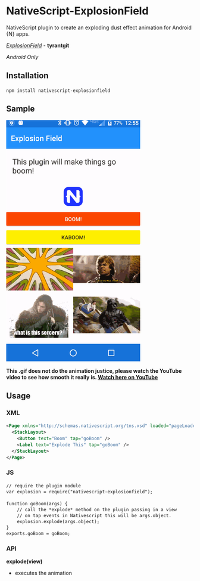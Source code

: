 # NativeScript-ExplosionField
NativeScript plugin to create an exploding dust effect animation for Android {N} apps.

[*ExplosionField*](https://github.com/tyrantgit/ExplosionField) - **tyrantgit**

*Android Only*

## Installation 
`npm install nativescript-explosionfield`

## Sample

![GifExample](screens/explode.gif)

**This .gif does not do the animation justice, please watch the YouTube video
to see how smooth it really is. [Watch here on YouTube](https://youtu.be/pjFZgDMvioY)**


## Usage

### XML
```XML
<Page xmlns="http://schemas.nativescript.org/tns.xsd" loaded="pageLoaded">
  <StackLayout>
    <Button text="Boom" tap="goBoom" />
    <Label text="Explode This" tap="goBoom" />
  </StackLayout> 
</Page>  
```

### JS
```JS
// require the plugin module
var explosion = require("nativescript-explosionfield");

function goBoom(args) {    
    // call the *explode* method on the plugin passing in a view
    // on tap events in Nativescript this will be args.object.
    explosion.explode(args.object);
}
exports.goBoom = goBoom;
```

### API

**explode(view)**
- executes the animation